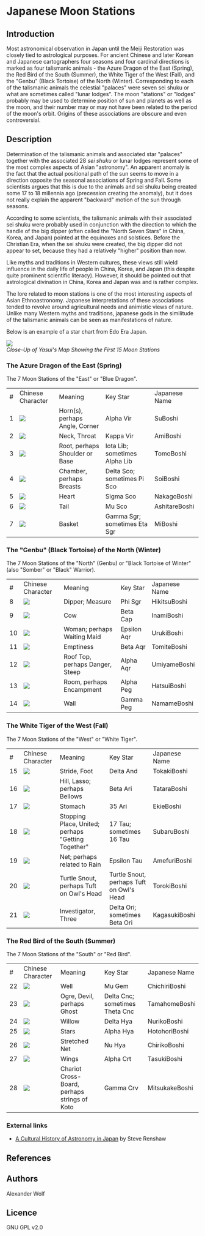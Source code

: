 # Japanese Moon Stations

## Introduction

Most astronomical observation in Japan until the Meiji Restoration was closely tied to astrological purposes. For ancient Chinese and later Korean and Japanese cartographers four seasons and four cardinal directions is marked as four talismanic animals - the Azure Dragon of the East (Spring), the Red Bird of the South (Summer), the White Tiger of the West (Fall), and the "Genbu" (Black Tortoise) of the North (Winter). Corresponding to each of the talismanic animals the celestial "palaces" were seven sei shuku or what are sometimes called "lunar lodges". The moon "stations" or "lodges" probably may be used to determine position of sun and planets as well as the moon, and their number may or may not have been related to the period of the moon's orbit. Origins of these associations are obscure and even controversial.

## Description

Determination of the talismanic animals and associated star "palaces" together with the associated 28 _sei shuku_ or lunar lodges represent some of the most complex aspects of Asian "astronomy". An apparent anomaly is the fact that the actual positional path of the sun seems to move in a direction opposite the seasonal associations of Spring and Fall. Some scientists argues that this is due to the animals and sei shuku being created some 17 to 18 millennia ago (precession creating the anomaly), but it does not really explain the apparent "backward" motion of the sun through seasons.

According to some scientists, the talismanic animals with their associated sei shuku were probably used in conjunction with the direction to which the handle of the big dipper (often called the "North Seven Stars" in China, Korea, and Japan) pointed at the equinoxes and solstices. Before the Christian Era, when the sei shuku were created, the big dipper did not appear to set, because they had a relatively "higher" position than now. 

Like myths and traditions in Western cultures, these views still wield influence in the daily life of people in China, Korea, and Japan (this despite quite prominent scientific literacy). However, it should be pointed out that astrological divination in China, Korea and Japan was and is rather complex.

The lore related to moon stations is one of the most interesting aspects of Asian Ethnoastronomy. Japanese interpretations of these associations tended to revolve around agricultural needs and animistic views of nature. Unlike many Western myths and traditions, japanese gods in the similitude of the talismanic animals can be seen as manifestations of nature.

Below is an example of a star chart from Edo Era Japan.

![](chart.webp)  
_Close-Up of Yasui's Map Showing the First 15 Moon Stations_

### The Azure Dragon of the East (Spring)

The 7 Moon Stations of the "East" or "Blue Dragon".

<table class="nomenclature">
<tr>
<td>#</td>
<td>Chinese Character</td>
<td>Meaning</td>
<td>Key Star</td>
<td>Japanese Name</td>
</tr>
<tr>
<td>1</td>
<td><img src="mn01.webp"/></td>
<td>Horn(s), perhaps Angle, Corner</td>
<td>Alpha Vir</td>
<td>SuBoshi</td>
</tr>
<tr>
<td>2</td>
<td><img src="mn02.webp"/></td>
<td>Neck, Throat</td>
<td>Kappa Vir</td>
<td>AmiBoshi</td>
</tr>
<tr>
<td>3</td>
<td><img src="mn03.webp"/></td>
<td>Root, perhaps Shoulder or Base</td>
<td>Iota Lib; sometimes Alpha Lib</td>
<td>TomoBoshi</td>
</tr>
<tr>
<td>4</td>
<td><img src="mn04.webp"/></td>
<td>Chamber, perhaps Breasts</td>
<td>Delta Sco; sometimes Pi Sco</td>
<td>SoiBoshi</td>
</tr>
<tr>
<td>5</td>
<td><img src="mn05.webp"/></td>
<td>Heart</td>
<td>Sigma Sco</td>
<td>NakagoBoshi</td>
</tr>
<tr>
<td>6</td>
<td><img src="mn06.webp"/></td>
<td>Tail</td>
<td>Mu Sco</td>
<td>AshitareBoshi</td>
</tr>
<tr>
<td>7</td>
<td><img src="mn07.webp"/></td>
<td>Basket</td>
<td>Gamma Sgr; sometimes Eta Sgr</td>
<td>MiBoshi</td>
</tr>
</table>

### The "Genbu" (Black Tortoise) of the North (Winter)

The 7 Moon Stations of the "North" (Genbu) or "Black Tortoise of Winter" (also "Somber" or "Black" Warrior).

<table class="nomenclature">
<tr>
<td>#</td>
<td>Chinese Character</td>
<td>Meaning</td>
<td>Key Star</td>
<td>Japanese Name</td>
</tr>
<tr>
<td>8</td>
<td><img src="mn08.webp"/></td>
<td>Dipper; Measure</td>
<td>Phi Sgr</td>
<td>HikitsuBoshi</td>
</tr>
<tr>
<td>9</td>
<td><img src="mn09.webp"/></td>
<td>Cow</td>
<td>Beta Cap</td>
<td>InamiBoshi</td>
</tr>
<tr>
<td>10</td>
<td><img src="mn10.webp"/></td>
<td>Woman; perhaps Waiting Maid</td>
<td>Epsilon Aqr</td>
<td>UrukiBoshi</td>
</tr>
<tr>
<td>11</td>
<td><img src="mn11.webp"/></td>
<td>Emptiness</td>
<td>Beta Aqr</td>
<td>TomiteBoshi</td>
</tr>
<tr>
<td>12</td>
<td><img src="mn12.webp"/></td>
<td>Roof Top, perhaps Danger, Steep</td>
<td>Alpha Aqr</td>
<td>UmiyameBoshi</td>
</tr>
<tr>
<td>13</td>
<td><img src="mn13.webp"/></td>
<td>Room, perhaps Encampment</td>
<td>Alpha Peg</td>
<td>HatsuiBoshi</td>
</tr>
<tr>
<td>14</td>
<td><img src="mn14.webp"/></td>
<td>Wall</td>
<td>Gamma Peg</td>
<td>NamameBoshi</td>
</tr>
</table>

### The White Tiger of the West (Fall)

The 7 Moon Stations of the "West" or "White Tiger".

<table class="nomenclature">
<tr>
<td>#</td>
<td>Chinese Character</td>
<td>Meaning</td>
<td>Key Star</td>
<td>Japanese Name</td>
</tr>
<tr>
<td>15</td>
<td><img src="mn15.webp"/></td>
<td>Stride, Foot</td>
<td>Delta And</td>
<td>TokakiBoshi</td>
</tr>
<tr>
<td>16</td>
<td><img src="mn16.webp"/></td>
<td>Hill, Lasso; perhaps Bellows</td>
<td>Beta Ari</td>
<td>TataraBoshi</td>
</tr>
<tr>
<td>17</td>
<td><img src="mn17.webp"/></td>
<td>Stomach</td>
<td>35 Ari</td>
<td>EkieBoshi</td>
</tr>
<tr>
<td>18</td>
<td><img src="mn18.webp"/></td>
<td>Stopping Place, United; perhaps "Getting Together"</td>
<td>17 Tau; sometimes 16 Tau</td>
<td>SubaruBoshi</td>
</tr>
<tr>
<td>19</td>
<td><img src="mn19.webp"/></td>
<td>Net; perhaps related to Rain</td>
<td>Epsilon Tau</td>
<td>AmefuriBoshi</td>
</tr>
<tr>
<td>20</td>
<td><img src="mn20.webp"/></td>
<td>Turtle Snout, perhaps Tuft on Owl's Head</td>
<td>Turtle Snout, perhaps Tuft on Owl's Head</td>
<td>TorokiBoshi</td>
</tr>
<tr>
<td>21</td>
<td><img src="mn21.webp"/></td>
<td>Investigator, Three</td>
<td>Delta Ori; sometimes Beta Ori</td>
<td>KagasukiBoshi</td>
</tr>
</table>

### The Red Bird of the South (Summer)

The 7 Moon Stations of the "South" or "Red Bird".

<table class="nomenclature">
<tr>
<td>#</td>
<td>Chinese Character</td>
<td>Meaning</td>
<td>Key Star</td>
<td>Japanese Name</td>
</tr>
<tr>
<td>22</td>
<td><img src="mn22.webp"/></td>
<td>Well</td>
<td>Mu Gem</td>
<td>ChichiriBoshi</td>
</tr>
<tr>
<td>23</td>
<td><img src="mn23.webp"/></td>
<td>Ogre, Devil, perhaps Ghost</td>
<td>Delta Cnc; sometimes Theta Cnc</td>
<td>TamahomeBoshi</td>
</tr>
<tr>
<td>24</td>
<td><img src="mn24.webp"/></td>
<td>Willow</td>
<td>Delta Hya</td>
<td>NurikoBoshi</td>
</tr>
<tr>
<td>25</td>
<td><img src="mn25.webp"/></td>
<td>Stars</td>
<td>Alpha Hya</td>
<td>HotohoriBoshi</td>
</tr>
<tr>
<td>26</td>
<td><img src="mn26.webp"/></td>
<td>Stretched Net</td>
<td>Nu Hya</td>
<td>ChirikoBoshi</td>
</tr>
<tr>
<td>27</td>
<td><img src="mn27.webp"/></td>
<td>Wings</td>
<td>Alpha Crt</td>
<td>TasukiBoshi</td>
</tr>
<tr>
<td>28</td>
<td><img src="mn28.webp"/></td>
<td>Chariot Cross-Board, perhaps strings of Koto</td>
<td>Gamma Crv</td>
<td>MitsukakeBoshi</td>
</tr>
</table>

### External links

*   <a href="http://www.academia.edu/5293593/A_Cultural_History_of_Astronomy_in_Japan" rel="nofollow">A Cultural History of Astronomy in Japan</a> by Steve Renshaw

## References



## Authors

Alexander Wolf

## Licence

GNU GPL v2.0
